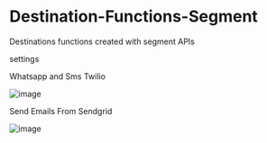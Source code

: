 # Destination-Functions-Segment
Destinations functions created with segment APIs

settings

Whatsapp and Sms Twilio

![image](https://user-images.githubusercontent.com/109004902/178125833-f93fe66a-7079-41ad-902c-0f80164b2253.png)


Send Emails From Sendgrid

![image](https://user-images.githubusercontent.com/109004902/178125846-4edd970b-7524-4614-bc83-508b095808ec.png)
